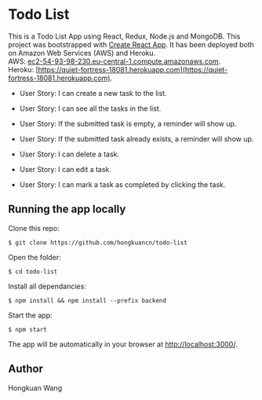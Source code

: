 # Todo List

This is a Todo List App using React, Redux, Node.js and MongoDB. This project was bootstrapped with [Create React App](https://github.com/facebookincubator/create-react-app). It has been deployed both on Amazon Web Services (AWS) and Heroku. <br />
AWS: [ec2-54-93-98-230.eu-central-1.compute.amazonaws.com](ec2-54-93-98-230.eu-central-1.compute.amazonaws.com). <br />
Heroku: [https://quiet-fortress-18081.herokuapp.com](https://quiet-fortress-18081.herokuapp.com).

* User Story: I can create a new task to the list.

* User Story: I can see all the tasks in the list.

* User Story: If the submitted task is empty, a reminder will show up.

* User Story: If the submitted task already exists, a reminder will show up.

* User Story: I can delete a task.

* User Story: I can edit a task.

* User Story: I can mark a task as completed by clicking the task.

## Running the app locally


Clone this repo:

```
$ git clone https://github.com/hongkuancn/todo-list
```

Open the folder:

```
$ cd todo-list
```

Install all dependancies:

```
$ npm install && npm install --prefix backend
```

Start the app:

```
$ npm start
```

The app will be automatically in your browser at <http://localhost:3000/>.

## Author

Hongkuan Wang
